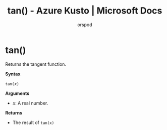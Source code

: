 ﻿---
title: tan() - Azure Kusto | Microsoft Docs
description: This article describes tan() in Azure Kusto.
author: orspod
ms.author: v-orspod
ms.reviewer: mblythe
ms.service: kusto
ms.topic: reference
ms.date: 09/24/2018
---
# tan()

Returns the tangent function.

**Syntax**

`tan(`*x*`)`

**Arguments**

* *x*: A real number.

**Returns**

* The result of `tan(x)`